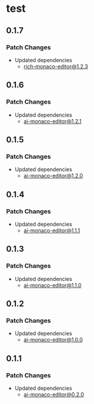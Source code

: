 # test

## 0.1.7

### Patch Changes

- Updated dependencies
  - rich-monaco-editor@1.2.3

## 0.1.6

### Patch Changes

- Updated dependencies
  - ai-monaco-editor@1.2.1

## 0.1.5

### Patch Changes

- Updated dependencies
  - ai-monaco-editor@1.2.0

## 0.1.4

### Patch Changes

- Updated dependencies
  - ai-monaco-editor@1.1.1

## 0.1.3

### Patch Changes

- Updated dependencies
  - ai-monaco-editor@1.1.0

## 0.1.2

### Patch Changes

- Updated dependencies
  - ai-monaco-editor@1.0.0

## 0.1.1

### Patch Changes

- Updated dependencies
  - ai-monaco-editor@0.2.0
